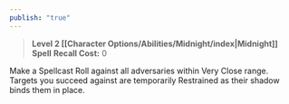 ```yaml
---
publish: "true"
---
```

> **Level 2 [[Character Options/Abilities/Midnight/index|Midnight]] Spell**
> **Recall Cost:** 0

Make a Spellcast Roll against all adversaries within Very Close range. Targets you succeed against are temporarily Restrained as their shadow binds them in place.
